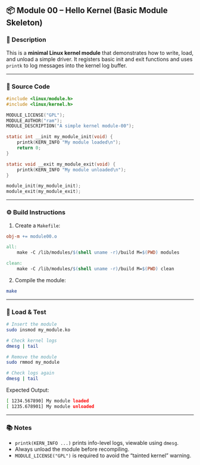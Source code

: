 ## 📦 Module 00 – Hello Kernel (Basic Module Skeleton)

### 📄 Description
This is a **minimal Linux kernel module** that demonstrates how to write, load, and unload a simple driver. It registers basic init and exit functions and uses `printk` to log messages into the kernel log buffer.

---

### 🧠 Source Code

```c
#include <linux/module.h>
#include <linux/kernel.h>

MODULE_LICENSE("GPL");
MODULE_AUTHOR("ram");
MODULE_DESCRIPTION("A simple kernel module-00");

static int __init my_module_init(void) {
    printk(KERN_INFO "My module loaded\n");
    return 0;
}

static void __exit my_module_exit(void) {
    printk(KERN_INFO "My module unloaded\n");
}

module_init(my_module_init);
module_exit(my_module_exit);
```

---

### ⚙️ Build Instructions

1. Create a `Makefile`:
```Makefile
obj-m += module00.o

all:
	make -C /lib/modules/$(shell uname -r)/build M=$(PWD) modules

clean:
	make -C /lib/modules/$(shell uname -r)/build M=$(PWD) clean
```

2. Compile the module:
```bash
make
```

---

### 🚀 Load & Test

```bash
# Insert the module
sudo insmod my_module.ko

# Check kernel logs
dmesg | tail

# Remove the module
sudo rmmod my_module

# Check logs again
dmesg | tail
```

Expected Output:
```bash
[ 1234.567890] My module loaded
[ 1235.678901] My module unloaded
```

---

### 📚 Notes

- `printk(KERN_INFO ...)` prints info-level logs, viewable using `dmesg`.
- Always unload the module before recompiling.
- `MODULE_LICENSE("GPL")` is required to avoid the “tainted kernel” warning.
